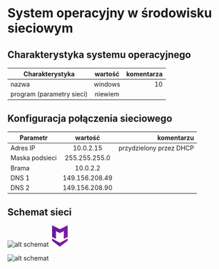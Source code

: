 System operacyjny w środowisku sieciowym
=========================================

Charakterystyka systemu operacyjnego
------------------------------------

| Charakterystyka | wartość           | komentarza |
| ------------- |:-------------:| -----:|
| nazwa      | windows | 10 |
| program (parametry sieci)      | niewiem |  |


Konfiguracja połączenia sieciowego
----------------------------------

| Parametr | wartość           | komentarzu |
| ------------- |:-------------:| -----:|
| Adres IP      | 10.0.2.15 | przydzielony przez DHCP |
| Maska podsieci      |255.255.255.0  |  |
| Brama      | 10.0.2.2 |  |
| DNS 1      | 149.156.208.49 |  |
| DNS 2      | 149.156.208.90 |  |

Schemat sieci
-------------




![alt schemat](https://user-images.githubusercontent.com/47742845/53301891-5c665a80-3858-11e9-8233-a038196ecfc4.jpg)![alt schemat](https://github.com/adam-p/markdown-here/raw/master/src/common/images/icon48.png)

![alt schemat](images/my-network-schema.png)


